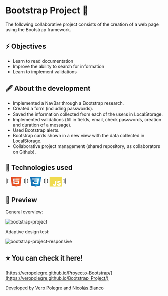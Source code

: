# Bootstrap Project 📲

The following collaborative project consists of the creation of a web page using the Bootstrap framework.

## ⚡ Objectives 

- Learn to read documentation
- Improve the ability to search for information
- Learn to implement validations

 ## 🖋️ About the development

- Implemented a NavBar through a Bootstrap research.
- Created a form (including passwords).
- Saved the information collected from each of the users in LocalStorage.
- Implemented validations (fill in fields, email, check passwords, creation and duration of a message).
- Used Bootstrap alerts.
- Bootstrap cards shown in a new view with the data collected in LocalStorage.
- Collaborative project management (shared repository, as collaborators on Github).


## 🔧 Technologies used

|[ <img align="center" alt="HTML" height="30" width="40" src="https://raw.githubusercontent.com/devicons/devicon/master/icons/html5/html5-original.svg"> ]|[ <img align="center" alt="CSS" height="30" width="40" src="https://raw.githubusercontent.com/devicons/devicon/master/icons/css3/css3-original.svg"> ]|[ <img align="center" alt="Js" height="30" width="40" src="https://raw.githubusercontent.com/devicons/devicon/master/icons/javascript/javascript-plain.svg"> ]|

## 📱 Preview

General overview:

![bootstrap-project](https://github.com/VeroPolegre/Bootstrap_Project/assets/145065743/d7bf066b-3baf-43d5-ace3-cb9ccadad5b0)

Adaptive design test:

![bootstrap-project-responsive](https://github.com/VeroPolegre/Bootstrap_Project/assets/145065743/f567fa0d-c13a-41c6-b75a-f3cf0ded6871)


## ⭐️ You can check it here!

[https://veropolegre.github.io/Proyecto-Bootstrap/](https://veropolegre.github.io/Bootstrap_Project/)

Developed by [Vero Polegre](https://github.com/VeroPolegre) and [Nicolás Blanco](https://github.com/nblancoz)
